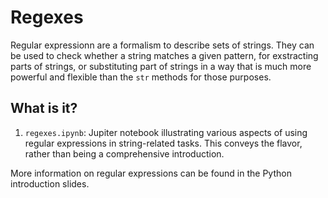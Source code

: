 # Regexes

Regular expressionn are a formalism to describe sets of strings. They
can be used to check whether a string matches a given pattern, for
exstracting parts of strings, or substituting part of strings in a
way that is much more powerful and flexible than the `str` methods
for those purposes.

## What is it?
1. `regexes.ipynb`: Jupiter notebook illustrating various aspects of
    using regular expressions in string-related tasks.  This conveys
    the flavor, rather than being a comprehensive introduction.

More information on regular expressions can be found in the Python
introduction slides.
